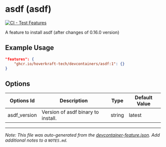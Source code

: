 
# asdf (asdf)

[![CI - Test Features](https://github.com/hoverkraft-tech/devcontainers/actions/workflows/test.yaml/badge.svg)](https://github.com/hoverkraft-tech/devcontainers/actions/workflows/test.yaml)

A feature to install asdf (after changes of 0.16.0 version)

## Example Usage

```json
"features": {
    "ghcr.io/hoverkraft-tech/devcontainers/asdf:1": {}
}
```

## Options

| Options Id | Description | Type | Default Value |
|-----|-----|-----|-----|
| asdf_version | Version of asdf binary to install. | string | latest |



---

_Note: This file was auto-generated from the [devcontainer-feature.json](devcontainer-feature.json).  Add additional notes to a `NOTES.md`._
